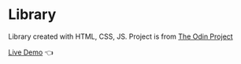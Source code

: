 # Library

Library created with HTML, CSS, JS. Project is from [The Odin Project](https://www.theodinproject.com/lessons/node-path-javascript-library)

[Live Demo](https://github.com/tphamdo/library) 👈
